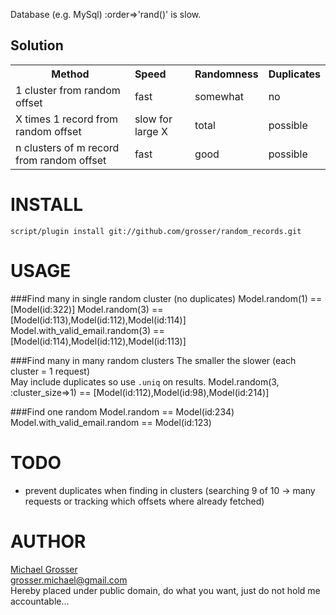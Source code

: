 Database (e.g. MySql) :order=>'rand()' is slow.  

Solution
--------
<table cellpadding=4>
<tr><th>Method</th><th align="left">Speed</th><th>Randomness</th><th>Duplicates</th></tr>
<tr><td>1 cluster from random offset</td><td>fast</td><td>somewhat</td><td>no</td></tr>
<tr><td>X times 1 record from random offset</td><td>slow for large X</td><td>total</td><td>possible</td></tr>
<tr><td>n clusters of m record from random offset</td><td>fast</td><td>good</td><td>possible</td></tr>
</table>

INSTALL
=======
`script/plugin install git://github.com/grosser/random_records.git`

USAGE
=====

###Find many in single random cluster (no duplicates)
    Model.random(1) == [Model(id:322)]
    Model.random(3) == [Model(id:113),Model(id:112),Model(id:114)]
    Model.with_valid_email.random(3) == [Model(id:114),Model(id:112),Model(id:113)]

###Find many in many random clusters
The smaller the slower (each cluster = 1 request)  
May include duplicates so use `.uniq` on results.
    Model.random(3, :cluster_size=>1) == [Model(id:112),Model(id:98),Model(id:214)]

###Find one random
    Model.random == Model(id:234)
    Model.with_valid_email.random == Model(id:123)

TODO
====
 - prevent duplicates when finding in clusters (searching 9 of 10 -> many requests or tracking which offsets where already fetched)
 
AUTHOR
======
[Michael Grosser](http://pragmatig.wordpress.com)  
grosser.michael@gmail.com  
Hereby placed under public domain, do what you want, just do not hold me accountable...  